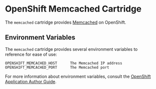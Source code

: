 # OpenShift Memcached Cartridge

The `memcached` cartridge provides [Memcached](http://www.memcached.org/) on OpenShift.

## Environment Variables

The `memcached` cartridge provides several environment variables to reference for ease
of use:

    OPENSHIFT_MEMCACHED_HOST      The Memcached IP address
    OPENSHIFT_MEMCACHED_PORT      The Memcached port

For more information about environment variables, consult the
[OpenShift Application Author Guide](https://github.com/openshift/origin-server/blob/master/node/README.writing_applications.md).
